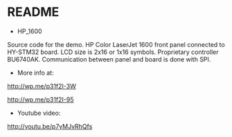 # README #

* HP_1600

Source code for the demo.
HP Color LaserJet 1600 front panel connected to HY-STM32 board.
LCD size is 2x16 or 1x16 symbols. Proprietary controller BU6740AK.
Communication between panel and board is done with SPI.

* More info at:

http://wp.me/p31f2I-3W

http://wp.me/p31f2I-95


* Youtube video:

http://youtu.be/p7yMJvRhQfs
